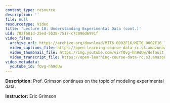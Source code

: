 ```yaml
---
content_type: resource
description: ''
file: null
resourcetype: Video
title: 'Lecture 10: Understanding Experimental Data (cont.)'
uid: 702f681d-25ed-5b38-7517-c7c096d6991f
video_files:
  archive_url: https://archive.org/download/MIT6.0002F16/MIT6_0002F16_lec10_300k.mp4
  video_captions_file: https://open-learning-course-data-rc.s3.amazonaws.com/6-0002-introduction-to-computational-thinking-and-data-science-fall-2016/d3a31f30c86458e1bd60ae903e5bf219_fQvg-hh9dUw.vtt
  video_thumbnail_file: https://img.youtube.com/vi/fQvg-hh9dUw/default.jpg
  video_transcript_file: https://open-learning-course-data-rc.s3.amazonaws.com/6-0002-introduction-to-computational-thinking-and-data-science-fall-2016/1c4e5bac0a10ca11c56f2fbb8c61a493_fQvg-hh9dUw.pdf
video_metadata:
  youtube_id: fQvg-hh9dUw
---
```


**Description:** Prof. Grimson continues on the topic of modeling experimental data.

**Instructor:** Eric Grimson